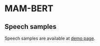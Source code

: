 # MAM-BERT
 

## Speech samples


Speech samples are available at [demo page](https://ttslr.github.io/MAM-BERT/).

